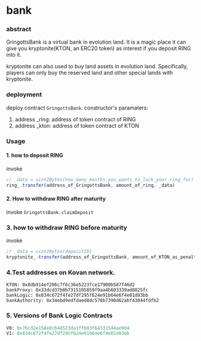 # bank

### abstract
GringottsBank is a virtual bank in evolution land. It is a magic place it can give you kryptonite(KTON, an ERC20 token) as interest if you deposit RING into it.

kryptonite can also used to buy land assets in evolution land. Specifically, players can only buy the reserved land and other special lands with kryptonite.

### deployment
deploy contract `GringottsBank`.
constructor's paramaters:
1. address _ring: address of token contract of RING
2. address _kton: address of token contract of KTON


### Usage
#### 1. how to deposit RING
invoke 
```js
// _data = uint2Bytes(how_many_months_you_wants_to_lock_your_ring_for)
ring_.transfer(address_of_GringottsBank, amount_of_ring, _data)
```

#### 2. How to withdraw RING after maturity
invoke `GringottsBank.claimDeposit`

### 3. how to withdraw RING before maturity
invoke
```js
// _data = uint2Bytes(depositID)
kryptonite_.transfer(address_of_GringottsBank, amount_of_KTON_as_penalty, _data)
```

### 4.Test addresses on Kovan network.
```
KTON: 0x8db914ef206c7f6c36e5223fce17900b587f46d2
bankProxy: 0x33dcd37b0b7315105859f9aa4b603339ad8825fc
bankLogic: 0x834c672f4fe27df295f624e91b64e6f4e01d83bb
bankAuthority: 0x34ebd9edfdaed8dc578b7390d62abf43044fdfb2
```

### 5. Versions of Bank Logic Contracts
```python
V0: 0x76cd2e158e8cb48523da1ffb83f64331544ae9d4
V1: 0x834c672f4fe27df295f624e91b64e6f4e01d83bb
```



